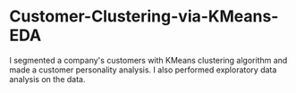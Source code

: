 # Customer-Clustering-via-KMeans-EDA
I segmented a company's customers with KMeans clustering algorithm and made a customer personality analysis. I also performed exploratory data analysis on the data.
